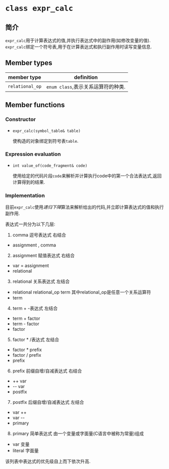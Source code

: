 # `class expr_calc`
## 简介
`expr_calc`用于计算表达式的值,并执行表达式中的副作用(如修改变量的值).
`expr_calc`绑定一个符号表,用于在计算表达式和执行副作用时读写变量信息.
## Member types
member type    |definition
---------------|-----------
`relational_op`|`enum class`,表示关系运算符的种类.

## Member functions
### Constructor
* `expr_calc(symbol_table& table)`

  使构造的对象绑定到符号表`table`.

### Expression evaluation
* `int value_of(code_fragment& code)`

  使用给定的代码片段`code`来解析并计算执行code中的第一个合法表达式,返回计算得到的结果.

### Implementation
目前`expr_calc`使用*递归下降*算法来解析给出的代码,并立即计算表达式的值和执行副作用.

表达式一共分为以下几层:
1. comma 逗号表达式 右结合
  * assignment , comma
2. assignment 赋值表达式 右结合
  * var = assignment
  * relational
3. relational 关系表达式 左结合
  * relational relational_op term 其中relational_op是任意一个关系运算符
  * term
4. term + -表达式 左结合
  * term + factor
  * term - factor
  * factor
5. factor * /表达式 左结合
  * factor * prefix
  * factor / prefix
  * prefix
6. prefix 前缀自增/自减表达式 右结合
  * ++ var
  * -- var
  * postfix
7. postfix 后缀自增/自减表达式 左结合
  * var ++
  * var --
  * primary
8. primary 简单表达式 由一个变量或字面量(C语言中被称为常量)组成
  * var 变量
  * literal 字面量

该列表中表达式的优先级自上而下依次升高.
